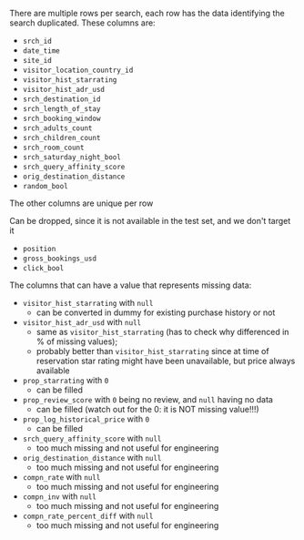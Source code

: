 There are multiple rows per search, each row has the data identifying the search duplicated. These columns are:
* `srch_id`
* `date_time`
* `site_id`
* `visitor_location_country_id`
* `visitor_hist_starrating`
* `visitor_hist_adr_usd`
* `srch_destination_id`
* `srch_length_of_stay`
* `srch_booking_window`
* `srch_adults_count`
* `srch_children_count`
* `srch_room_count`
* `srch_saturday_night_bool`
* `srch_query_affinity_score`
* `orig_destination_distance`
* `random_bool`

The other columns are unique per row

Can be dropped, since it is not available in the test set, and we don't target it
* `position`
* `gross_bookings_usd`
* `click_bool`

The columns that can have a value that represents missing data:
* `visitor_hist_starrating` with `null`
    - can be converted in dummy for existing purchase history or not
* `visitor_hist_adr_usd` with `null`
    - same as `visitor_hist_starrating` (has to check why differenced in % of missing values);
    - probably better than `visitor_hist_starrating` since at time of reservation star rating might have been unavailable, but price always available
* `prop_starrating` with `0`
    - can be filled
* `prop_review_score` with `0` being no review, and `null` having no data
    - can be filled (watch out for the 0: it is NOT missing value!!!)
* `prop_log_historical_price` with `0`
    - can be filled
* `srch_query_affinity_score` with `null`
    - too much missing and not useful for engineering
* `orig_destination_distance` with `null`
    - too much missing and not useful for engineering
* `compn_rate` with `null`
    - too much missing and not useful for engineering
* `compn_inv` with `null`
    - too much missing and not useful for engineering
* `compn_rate_percent_diff` with `null`
    - too much missing and not useful for engineering